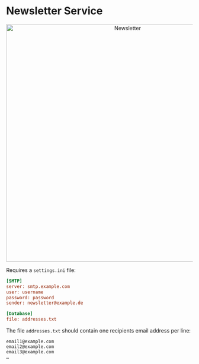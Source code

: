 # Newsletter Service
<p align="center">
<img src="https://cloud.githubusercontent.com/assets/3826929/23343971/615f90f0-fc74-11e6-83a8-fc09357e431e.png" title="Newsletter" width="640" />
</p>

Requires a `settings.ini` file:

```INI
[SMTP]
server: smtp.example.com
user: username
password: password
sender: newsletter@example.de

[Database]
file: addresses.txt
```
The file `addresses.txt` should contain one recipients email address per line:
```
email1@example.com
email2@example.com
email3@example.com
…
```
